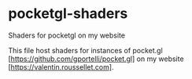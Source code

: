# pocketgl-shaders
Shaders for pocketgl on my website

This file host shaders for instances of pocket.gl [https://github.com/gportelli/pocket.gl] on my website [https://valentin.roussellet.com].
